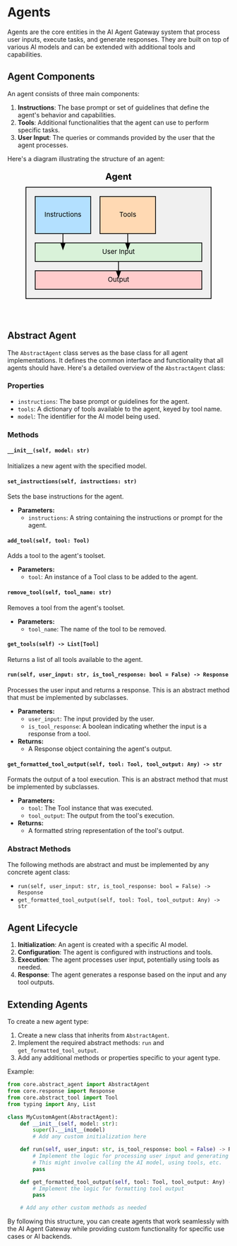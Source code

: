 # Agents

Agents are the core entities in the AI Agent Gateway system that process user inputs, execute tasks, and generate responses. They are built on top of various AI models and can be extended with additional tools and capabilities.

## Agent Components

An agent consists of three main components:

1. **Instructions**: The base prompt or set of guidelines that define the agent's behavior and capabilities.
2. **Tools**: Additional functionalities that the agent can use to perform specific tasks.
3. **User Input**: The queries or commands provided by the user that the agent processes.

Here's a diagram illustrating the structure of an agent:

<antArtifact identifier="agent-diagram" type="image/svg+xml" title="Agent Structure Diagram">
<svg viewBox="0 0 600 400" xmlns="http://www.w3.org/2000/svg">
  <rect x="50" y="50" width="500" height="300" fill="#f0f0f0" stroke="#000000" stroke-width="2"/>
  <text x="300" y="30" text-anchor="middle" font-size="24" font-weight="bold">Agent</text>
  <!-- Instructions -->
  <rect x="75" y="75" width="150" height="100" fill="#b3e0ff" stroke="#000000" stroke-width="2"/>
  <text x="150" y="130" text-anchor="middle" font-size="18">Instructions</text>
  <!-- Tools -->
  <rect x="250" y="75" width="150" height="100" fill="#ffd9b3" stroke="#000000" stroke-width="2"/>
  <text x="325" y="130" text-anchor="middle" font-size="18">Tools</text>
  <!-- User Input -->
  <rect x="75" y="200" width="450" height="50" fill="#d9f2d9" stroke="#000000" stroke-width="2"/>
  <text x="300" y="230" text-anchor="middle" font-size="18">User Input</text>
  <!-- Output -->
  <rect x="75" y="275" width="450" height="50" fill="#ffcccc" stroke="#000000" stroke-width="2"/>
  <text x="300" y="305" text-anchor="middle" font-size="18">Output</text>
  <!-- Arrows -->
  <path d="M150 175 L150 200" stroke="#000000" stroke-width="2" fill="none" marker-end="url(#arrowhead)"/>
  <path d="M325 175 L325 200" stroke="#000000" stroke-width="2" fill="none" marker-end="url(#arrowhead)"/>
  <path d="M300 250 L300 275" stroke="#000000" stroke-width="2" fill="none" marker-end="url(#arrowhead)"/>
  <!-- Arrowhead definition -->
  <defs>
    <marker id="arrowhead" markerWidth="10" markerHeight="7" refX="0" refY="3.5" orient="auto">
      <polygon points="0 0, 10 3.5, 0 7" />
    </marker>
  </defs>
</svg>

## Abstract Agent

The `AbstractAgent` class serves as the base class for all agent implementations. It defines the common interface and functionality that all agents should have. Here's a detailed overview of the `AbstractAgent` class:

### Properties

- `instructions`: The base prompt or guidelines for the agent.
- `tools`: A dictionary of tools available to the agent, keyed by tool name.
- `model`: The identifier for the AI model being used.

### Methods

#### `__init__(self, model: str)`
Initializes a new agent with the specified model.

#### `set_instructions(self, instructions: str)`
Sets the base instructions for the agent.

- **Parameters:**
  - `instructions`: A string containing the instructions or prompt for the agent.

#### `add_tool(self, tool: Tool)`
Adds a tool to the agent's toolset.

- **Parameters:**
  - `tool`: An instance of a Tool class to be added to the agent.

#### `remove_tool(self, tool_name: str)`
Removes a tool from the agent's toolset.

- **Parameters:**
  - `tool_name`: The name of the tool to be removed.

#### `get_tools(self) -> List[Tool]`
Returns a list of all tools available to the agent.

#### `run(self, user_input: str, is_tool_response: bool = False) -> Response`
Processes the user input and returns a response. This is an abstract method that must be implemented by subclasses.

- **Parameters:**
  - `user_input`: The input provided by the user.
  - `is_tool_response`: A boolean indicating whether the input is a response from a tool.
- **Returns:**
  - A Response object containing the agent's output.

#### `get_formatted_tool_output(self, tool: Tool, tool_output: Any) -> str`
Formats the output of a tool execution. This is an abstract method that must be implemented by subclasses.

- **Parameters:**
  - `tool`: The Tool instance that was executed.
  - `tool_output`: The output from the tool's execution.
- **Returns:**
  - A formatted string representation of the tool's output.

### Abstract Methods

The following methods are abstract and must be implemented by any concrete agent class:

- `run(self, user_input: str, is_tool_response: bool = False) -> Response`
- `get_formatted_tool_output(self, tool: Tool, tool_output: Any) -> str`

## Agent Lifecycle

1. **Initialization**: An agent is created with a specific AI model.
2. **Configuration**: The agent is configured with instructions and tools.
3. **Execution**: The agent processes user input, potentially using tools as needed.
4. **Response**: The agent generates a response based on the input and any tool outputs.

## Extending Agents

To create a new agent type:

1. Create a new class that inherits from `AbstractAgent`.
2. Implement the required abstract methods: `run` and `get_formatted_tool_output`.
3. Add any additional methods or properties specific to your agent type.

Example:

```python
from core.abstract_agent import AbstractAgent
from core.response import Response
from core.abstract_tool import Tool
from typing import Any, List

class MyCustomAgent(AbstractAgent):
    def __init__(self, model: str):
        super().__init__(model)
        # Add any custom initialization here

    def run(self, user_input: str, is_tool_response: bool = False) -> Response:
        # Implement the logic for processing user input and generating a response
        # This might involve calling the AI model, using tools, etc.
        pass

    def get_formatted_tool_output(self, tool: Tool, tool_output: Any) -> str:
        # Implement the logic for formatting tool output
        pass

    # Add any other custom methods as needed
```

By following this structure, you can create agents that work seamlessly with the AI Agent Gateway while providing custom functionality for specific use cases or AI backends.
